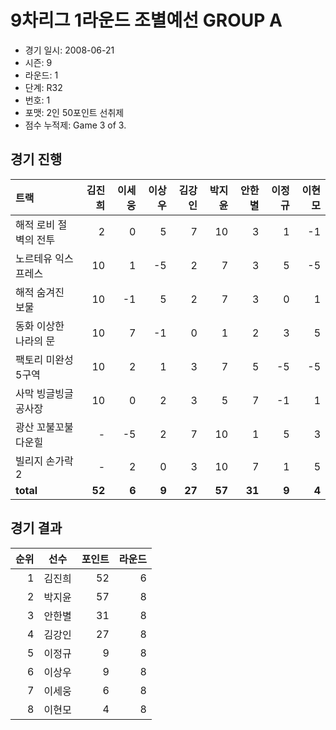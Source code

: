 # 9차리그 1라운드 조별예선 GROUP A

- 경기 일시: 2008-06-21
- 시즌: 9
- 라운드: 1
- 단계: R32
- 번호: 1
- 포맷: 2인 50포인트 선취제
- 점수 누적제: Game 3 of 3.





## 경기 진행

| 트랙 | 김진희 | 이세웅 | 이상우 | 김강인 | 박지윤 | 안한별 | 이정규 | 이현모 |
|:---|---:|---:|---:|---:|---:|---:|---:|---:|
| 해적 로비 절벽의 전투 | 2 | 0 | 5 | 7 | 10 | 3 | 1 | -1 |
| 노르테유 익스프레스 | 10 | 1 | -5 | 2 | 7 | 3 | 5 | -5 |
| 해적 숨겨진 보물 | 10 | -1 | 5 | 2 | 7 | 3 | 0 | 1 |
| 동화 이상한 나라의 문 | 10 | 7 | -1 | 0 | 1 | 2 | 3 | 5 |
| 팩토리 미완성 5구역 | 10 | 2 | 1 | 3 | 7 | 5 | -5 | -5 |
| 사막 빙글빙글 공사장 | 10 | 0 | 2 | 3 | 5 | 7 | -1 | 1 |
| 광산 꼬불꼬불 다운힐 | - | -5 | 2 | 7 | 10 | 1 | 5 | 3 |
| 빌리지 손가락 2 | - | 2 | 0 | 3 | 10 | 7 | 1 | 5 |
| __total__ | __52__ | __6__ | __9__ | __27__ | __57__ | __31__ | __9__ | __4__ |




## 경기 결과

| 순위 | 선수 | 포인트 | 라운드 |
|---:|:---:|---:|---:|
| 1 | 김진희 | 52 | 6 |
| 2 | 박지윤 | 57 | 8 |
| 3 | 안한별 | 31 | 8 |
| 4 | 김강인 | 27 | 8 |
| 5 | 이정규 | 9 | 8 |
| 6 | 이상우 | 9 | 8 |
| 7 | 이세웅 | 6 | 8 |
| 8 | 이현모 | 4 | 8 |

